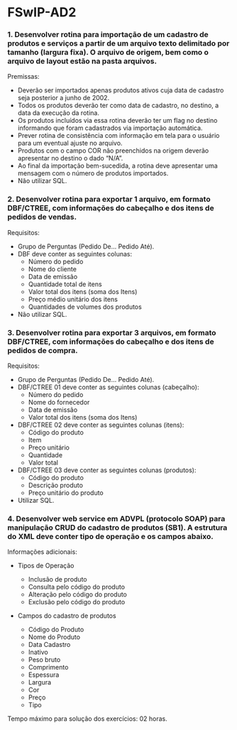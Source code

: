 # FSwIP-AD2

### 1. Desenvolver rotina para importação de um cadastro de produtos e serviços a partir de um arquivo texto delimitado por tamanho (largura fixa). O arquivo de origem, bem como o arquivo de layout estão na pasta arquivos.
Premissas:
- Deverão ser importados apenas produtos ativos cuja data de cadastro seja posterior a junho de 2002.
- Todos os produtos deverão ter como data de cadastro, no destino, a data da execução da rotina.
- Os produtos incluídos via essa rotina deverão ter um flag no destino informando que foram cadastrados via importação automática.
- Prever rotina de consistência com informação em tela para o usuário para um eventual ajuste no arquivo.
- Produtos com o campo COR não preenchidos na origem deverão apresentar no destino o dado “N/A”.
- Ao final da importação bem-sucedida, a rotina deve apresentar uma mensagem com o número de produtos importados.
- Não utilizar SQL.


### 2. Desenvolver rotina para exportar 1 arquivo, em formato DBF/CTREE, com informações do cabeçalho e dos itens de pedidos de vendas.
Requisitos:
- Grupo de Perguntas (Pedido De... Pedido Até).
- DBF deve conter as seguintes colunas:
	- Número do pedido
	- Nome do cliente
	- Data de emissão
	- Quantidade total de itens
	- Valor total dos itens (soma dos Itens)
	- Preço médio unitário dos itens
	- Quantidades de volumes dos produtos
- Não utilizar SQL.


### 3. Desenvolver rotina para exportar 3 arquivos, em formato DBF/CTREE, com informações do cabeçalho e dos itens de pedidos de compra.
Requisitos:
- Grupo de Perguntas (Pedido De... Pedido Até).
- DBF/CTREE 01 deve conter as seguintes colunas (cabeçalho):
	- Número do pedido
	- Nome do fornecedor
	- Data de emissão
	- Valor total dos itens (soma dos Itens)
- DBF/CTREE 02 deve conter as seguintes colunas (itens):
	- Código do produto
	- Item
	- Preço unitário
	- Quantidade
	- Valor total
- DBF/CTREE 03 deve conter as seguintes colunas (produtos):
	- Código do produto
	- Descrição produto
	- Preço unitário do produto
- Utilizar SQL.

### 4. Desenvolver web service em ADVPL (protocolo SOAP) para manipulação CRUD do cadastro de produtos (SB1). A estrutura do XML deve conter tipo de operação e os campos abaixo.

Informações adicionais:
- Tipos de Operação
	- Inclusão de produto
	- Consulta pelo código do produto
	- Alteração pelo código do produto
	- Exclusão pelo código do produto

- Campos do cadastro de produtos
	- Código do Produto
	- Nome do Produto
	- Data Cadastro
	- Inativo
	- Peso bruto
	- Comprimento
	- Espessura
	- Largura
	- Cor
	- Preço
	- Tipo

Tempo máximo para solução dos exercícios: 02 horas.
